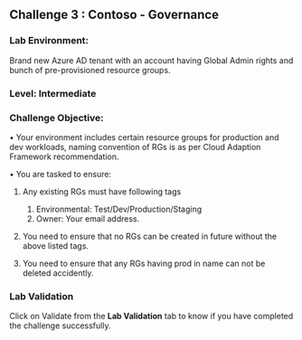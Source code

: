 ## Challenge 3 : Contoso - Governance

### **Lab Environment:** 
Brand new Azure AD tenant with an account having 
Global Admin rights and bunch of pre-provisioned resource groups.

### **Level:** Intermediate 

### **Challenge Objective:**
• Your environment includes certain resource groups for production and 
dev workloads, naming convention of RGs is as per Cloud Adaption 
Framework recommendation.

• You are tasked to ensure:

1. Any existing RGs must have following tags
    1. Environmental: Test/Dev/Production/Staging 
    2. Owner: Your email address.
    
2. You need to ensure that no RGs can be created in future without 
the above listed tags. 

3. You need to ensure that any RGs having prod in name can not be 
deleted accidently.

### Lab Validation

Click on Validate from the **Lab Validation** tab to know if you have completed the challenge successfully.
